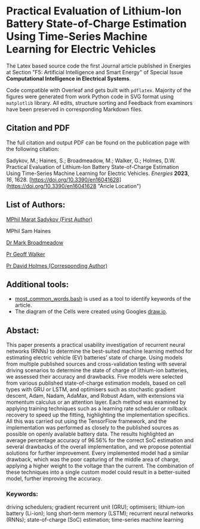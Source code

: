 # Practical Evaluation of Lithium-Ion Battery State-of-Charge Estimation Using Time-Series Machine Learning for Electric Vehicles
The Latex based source code the first Journal article published in Energies at Section "F5: Artificial Intelligence and Smart Energy" of Special Issue **Computational Intelligence in Electrical Systems**.

Code compatible with Overleaf and gets built with `pdflatex`.
Majority of the figures were generated from work Python code in SVG format using `matplotlib` library.
All edits, structure sorting and Feedback from examinors have been preserved in corresponding Markdown files.

## Citation and PDF
The full citation and output PDF can be found on the publication page with the following citation:

Sadykov, M.; Haines, S.; Broadmeadow, M.; Walker, G.; Holmes, D.W. Practical Evaluation of Lithium-Ion Battery State-of-Charge Estimation Using Time-Series Machine Learning for Electric Vehicles. *Energies* **2023**, *16*, 1628. [https://doi.org/10.3390/en16041628](https://doi.org/10.3390/en16041628 "Aricle Location")

## List of Authors:
[MPhil Marat Sadykov (First Author)](https://orcid.org/0000-0002-6436-7069)

MPhil Sam Haines

[Dr Mark Broadmeadow](https://orcid.org/0000-0001-7041-5904)

[Pr Geoff Walker](https://orcid.org/0000-0001-8137-9507)

[Pr David Holmes (Corresponding Author)](https://orcid.org/0000-0002-2970-9158)

## Additional tools:
* [most_common_words.bash](most_common_words.bash) is used as a tool to identify keywords of the article.
* The diagram of the Cells were created using Googles [draw.io](draw.io).

## Abstact:
This paper presents a practical usability investigation of recurrent neural networks (RNNs) to determine the best-suited machine learning method for estimating electric vehicle (EV) batteries’ state of charge. Using models from multiple published sources and cross-validation testing with several driving scenarios to determine the state of charge of lithium-ion batteries, we assessed their accuracy and drawbacks. Five models were selected from various published state-of-charge estimation models, based on cell types with GRU or LSTM, and optimisers such as stochastic gradient descent, Adam, Nadam, AdaMax, and Robust Adam, with extensions via momentum calculus or an attention layer. Each method was examined by applying training techniques such as a learning rate scheduler or rollback recovery to speed up the fitting, highlighting the implementation specifics. All this was carried out using the TensorFlow framework, and the implementation was performed as closely to the published sources as possible on openly available battery data. The results highlighted an average percentage accuracy of 96.56% for the correct SoC estimation and several drawbacks of the overall implementation, and we propose potential solutions for further improvement. Every implemented model had a similar drawback, which was the poor capturing of the middle area of charge, applying a higher weight to the voltage than the current. The combination of these techniques into a single custom model could result in a better-suited model, further improving the accuracy.
### Keywords:
driving schedulers; gradient recurrent unit (GRU); optimisers; lithium-ion battery (Li-ion); long short-term memory (LSTM); recurrent neural networks (RNNs); state-of-charge (SoC) estimation; time-series machine learning